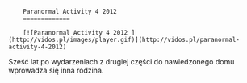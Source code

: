 
        Paranormal Activity 4 2012 
        =============
        
        [![Paranormal Activity 4 2012 ](http://vidos.pl/images/player.gif)](http://vidos.pl/paranormal-activity-4-2012)
        
        
 Sześć lat po wydarzeniach z drugiej części do nawiedzonego domu wprowadza się inna rodzina.
    